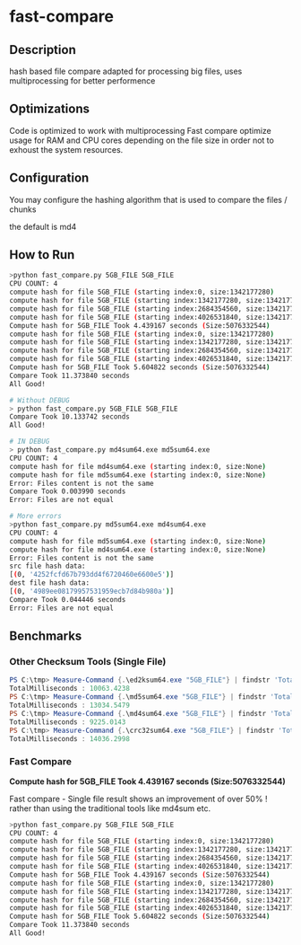 # fast-compare
## Description
hash based file compare adapted for processing big files, uses multiprocessing for better performence

## Optimizations
Code is optimized to work with multiprocessing
Fast compare optimize usage for RAM and CPU cores depending on the file size in order not to exhoust the system resources.

## Configuration 
You may configure the hashing algorithm that is used to compare the files / chunks 

the default is md4

## How to Run
```bash
>python fast_compare.py 5GB_FILE 5GB_FILE
CPU COUNT: 4
compute hash for file 5GB_FILE (starting index:0, size:1342177280)
compute hash for file 5GB_FILE (starting index:1342177280, size:1342177280)
compute hash for file 5GB_FILE (starting index:2684354560, size:1342177280)
compute hash for file 5GB_FILE (starting index:4026531840, size:1342177280)
Compute hash for 5GB_FILE Took 4.439167 seconds (Size:5076332544)
compute hash for file 5GB_FILE (starting index:0, size:1342177280)
compute hash for file 5GB_FILE (starting index:1342177280, size:1342177280)
compute hash for file 5GB_FILE (starting index:2684354560, size:1342177280)
compute hash for file 5GB_FILE (starting index:4026531840, size:1342177280)
Compute hash for 5GB_FILE Took 5.604822 seconds (Size:5076332544)
Compare Took 11.373840 seconds
All Good!
```

```bash
# Without DEBUG
> python fast_compare.py 5GB_FILE 5GB_FILE
Compare Took 10.133742 seconds
All Good!
```

```bash
# IN DEBUG
> python fast_compare.py md4sum64.exe md5sum64.exe
CPU COUNT: 4
compute hash for file md4sum64.exe (starting index:0, size:None)
compute hash for file md5sum64.exe (starting index:0, size:None)
Error: Files content is not the same
Compare Took 0.003990 seconds
Error: Files are not equal
```

```bash
# More errors
>python fast_compare.py md5sum64.exe md4sum64.exe
CPU COUNT: 4
compute hash for file md5sum64.exe (starting index:0, size:None)
compute hash for file md4sum64.exe (starting index:0, size:None)
Error: Files content is not the same
src file hash data:
[(0, '4252fcfd67b793dd4f6720460e6600e5')]
dest file hash data:
[(0, '4989ee08179957531959ecb7d84b980a')]
Compare Took 0.044446 seconds
Error: Files are not equal
```

## Benchmarks
### Other Checksum Tools (Single File)
```powershell
PS C:\tmp> Measure-Command {.\ed2ksum64.exe "5GB_FILE"} | findstr 'TotalMilliseconds'
TotalMilliseconds : 10063.4238
PS C:\tmp> Measure-Command {.\md5sum64.exe "5GB_FILE"} | findstr 'TotalMilliseconds'
TotalMilliseconds : 13034.5479
PS C:\tmp> Measure-Command {.\md4sum64.exe "5GB_FILE"} | findstr 'TotalMilliseconds'
TotalMilliseconds : 9225.0143
PS C:\tmp> Measure-Command {.\crc32sum64.exe "5GB_FILE"} | findstr 'TotalMilliseconds'
TotalMilliseconds : 14036.2998
```
### Fast Compare
**Compute hash for 5GB_FILE Took 4.439167 seconds (Size:5076332544)**

Fast compare - Single file result shows an improvement of over 50% ! rather than using the traditional tools like md4sum etc.
```bash
>python fast_compare.py 5GB_FILE 5GB_FILE
CPU COUNT: 4
compute hash for file 5GB_FILE (starting index:0, size:1342177280)
compute hash for file 5GB_FILE (starting index:1342177280, size:1342177280)
compute hash for file 5GB_FILE (starting index:2684354560, size:1342177280)
compute hash for file 5GB_FILE (starting index:4026531840, size:1342177280)
Compute hash for 5GB_FILE Took 4.439167 seconds (Size:5076332544)
compute hash for file 5GB_FILE (starting index:0, size:1342177280)
compute hash for file 5GB_FILE (starting index:1342177280, size:1342177280)
compute hash for file 5GB_FILE (starting index:2684354560, size:1342177280)
compute hash for file 5GB_FILE (starting index:4026531840, size:1342177280)
Compute hash for 5GB_FILE Took 5.604822 seconds (Size:5076332544)
Compare Took 11.373840 seconds
All Good!
```
